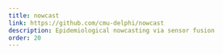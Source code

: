 ```yaml
---
title: nowcast
link: https://github.com/cmu-delphi/nowcast
description: Epidemiological nowcasting via sensor fusion
order: 20
---
```

